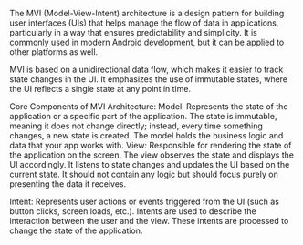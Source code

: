 The MVI (Model-View-Intent) architecture is a design pattern for building user interfaces (UIs) that helps manage the flow of data in applications, particularly in a way that ensures predictability and simplicity. It is commonly used in modern Android development, but it can be applied to other platforms as well.

MVI is based on a unidirectional data flow, which makes it easier to track state changes in the UI. It emphasizes the use of immutable states, where the UI reflects a single state at any point in time.

Core Components of MVI Architecture:
  Model:
    Represents the state of the application or a specific part of the application.
    The state is immutable, meaning it does not change directly; instead, every time something changes, a new state is created.
    The model holds the business logic and data that your app works with.
  View:
    Responsible for rendering the state of the application on the screen.
    The view observes the state and displays the UI accordingly.
    It listens to state changes and updates the UI based on the current state.
    It should not contain any logic but should focus purely on presenting the data it receives.
  
  Intent:
    Represents user actions or events triggered from the UI (such as button clicks, screen loads, etc.).
    Intents are used to describe the interaction between the user and the view.
    These intents are processed to change the state of the application.
